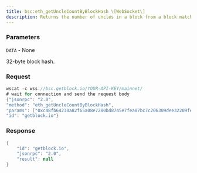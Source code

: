 ```yaml
---
title: bsc:eth_getUncleCountByBlockHash \[WebSocket\]
description: Returns the number of uncles in a block from a block matching the givenblock hash.
---
```


### Parameters


`DATA` - None

32-byte block hash.

### Request

``` java
wscat -c wss://bsc.getblock.io/YOUR-API-KEY/mainnet/ 
# wait for connection and send the request body 
{"jsonrpc": "2.0",
"method": "eth_getUncleCountByBlockHash",
"params": ["0xc48fb64230a82f65a08e7280bd8745e7fea87bc7c206309dee32209fe9a985f7"],
"id": "getblock.io"}
```

###  Response

``` java
{
    "id": "getblock.io",
    "jsonrpc": "2.0",
    "result": null
}
```

